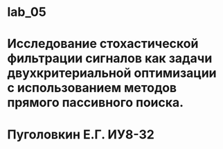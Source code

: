 # lab_05
# Исследование стохастической фильтрации сигналов как задачи двухкритериальной оптимизации с использованием методов прямого пассивного поиска.
# Пуголовкин Е.Г. ИУ8-32
